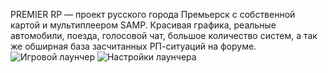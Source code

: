 ﻿PREMIER RP — проект русского города Премьерск с собственной картой и мультиплеером SAMP.
Красивая графика, реальные автомобили, поезда, голосовой чат, большое количество систем, а так же обширная база засчитанных РП-ситуаций на форуме.
![Игровой лаунчер](https://sun9-83.userapi.com/impg/knTgZtqFx3352vuOYt0MFo6eAJ9EH3nUnXxNVA/itkH6NpHo74.jpg?size=1000x592&quality=96&sign=82374f39e1c614ebe89a378df518db23&type=album)
![Настройки лаунчера](https://sun9-78.userapi.com/impg/Qn6QgGC1tGeLtfVVFm8iWTA8agzJLJ_Ssw7MAw/UobdANujE9E.jpg?size=1000x592&quality=96&sign=50b1cfe492ddb65b92c0c59252893883&type=album)
